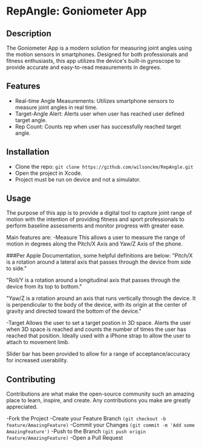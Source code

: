 # RepAngle: Goniometer App
## Description
The Goniometer App is a modern solution for measuring joint angles using the motion sensors in smartphones. Designed for both professionals and fitness enthusiasts, this app utilizes the device's built-in gyroscope to provide accurate and easy-to-read measurements in degrees.

## Features
- Real-time Angle Measurements: Utilizes smartphone sensors to measure joint angles in real time.
- Target-Angle Alert: Alerts user when user has reached user defined target angle.
- Rep Count: Counts rep when user has successfully reached target angle.

## Installation
- Clone the repo:
 ```git clone https://github.com/wilsonckm/RepAngle.git```
- Open the project in Xcode.
- Project must be run on device and not a simulator.

## Usage
The purpose of this app is to provide a digital tool to capture joint range of motion with the intention of providing fitness and sport professionals to perform baseline assessments and monitor progress with greater ease.  

Main features are:
-Measure
This allows a user to measure the range of motion in degrees along the Pitch/X Axis and Yaw/Z Axis of the phone.

###Per Apple Documentation, some helpful definitions are below: 
"Pitch/X is a rotation around a lateral axis that passes through the device from side to side."

"Roll/Y is a rotation around a longitudinal axis that passes through the device from its top to bottom."

"Yaw/Z is a rotation around an axis that runs vertically through the device. It is perpendicular to the body of the device, with its origin at the center of gravity and directed toward the bottom of the device."

-Target
Allows the user to set a target postion in 3D space. Alerts the user when 3D space is reached and counts the number of times the user has reached that position. Ideally used with a iPhone strap to allow the user to attach to movement limb.

Slider bar has been provided to allow for a range of acceptance/accuracy for increased userability. 

## Contributing
Contributions are what make the open-source community such an amazing place to learn, inspire, and create. Any contributions you make are greatly appreciated.

-Fork the Project
-Create your Feature Branch 
``` (git checkout -b feature/AmazingFeature) ```
-Commit your Changes 
```(git commit -m 'Add some AmazingFeature')```
-Push to the Branch 
```(git push origin feature/AmazingFeature)```
-Open a Pull Request
